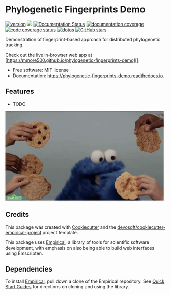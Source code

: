
# Phylogenetic Fingerprints Demo


[![version](https://img.shields.io/endpoint?url=https%3A%2F%2Fmmore500.github.io%2Fphylogenetic-fingerprints-demo%2Fversion-badge.json)](https://github.com/mmore500/phylogenetic-fingerprints-demo/releases)
[![](https://img.shields.io/travis/mmore500/phylogenetic-fingerprints-demo.svg)](https://travis-ci.com/mmore500/phylogenetic-fingerprints-demo)
[![Documentation Status](https://readthedocs.org/projects/phylogenetic-fingerprints-demo/badge/?version=latest)](https://phylogenetic-fingerprints-demo.readthedocs.io/en/latest/?badge=latest)
[![documentation coverage](https://img.shields.io/endpoint?url=https%3A%2F%2Fmmore500.github.io%2Fphylogenetic-fingerprints-demo%2Fdocumentation-coverage-badge.json)](https://phylogenetic-fingerprints-demo.readthedocs.io/en/latest/)
[![code coverage status](https://codecov.io/gh/mmore500/phylogenetic-fingerprints-demo/branch/master/graph/badge.svg)](https://codecov.io/gh/mmore500/phylogenetic-fingerprints-demo)
[![dotos](https://img.shields.io/endpoint?url=https%3A%2F%2Fmmore500.com%2Fphylogenetic-fingerprints-demo%2Fdoto-badge.json)](https://github.com/mmore500/phylogenetic-fingerprints-demo/search?q=todo+OR+fixme&type=)
[![GitHub stars](https://img.shields.io/github/stars/mmore500/phylogenetic-fingerprints-demo.svg?style=flat-square&logo=github&label=Stars&logoColor=white)](https://github.com/mmore500/phylogenetic-fingerprints-demo)

Demonstration of fingerprint-based approach for distributed phylogenetic tracking.

Check out the live in-browser web app at [https://mmore500.github.io/phylogenetic-fingerprints-demo][].


-   Free software: MIT license
-   Documentation: <https://phylogenetic-fingerprints-demo.readthedocs.io>. 

## Features

-   TODO

![cookie monster example](docs/assets/cookie.gif)

## Credits

This package was created with [Cookiecutter][] and the [devosoft/cookiecutter-empirical-project][] project template.

This package uses [Empirical](https://github.com/devosoft/Empirical#readme), a library of tools for scientific software development, with emphasis on also being able to build web interfaces using Emscripten.

## Dependencies

To install [Empirical](https://github.com/devosoft/Empirical), pull down a clone of the Empirical repository.  See [Quick Start Guides](https://empirical.readthedocs.io/en/latest/QuickStartGuides) for directions on cloning and using the library.


  [https://mmore500.github.io/phylogenetic-fingerprints-demo]:
    https://mmore500.github.io/phylogenetic-fingerprints-demo
  [Cookiecutter]: https://github.com/audreyr/cookiecutter
  [devosoft/cookiecutter-empirical-project]: https://github.com/devosoft/cookiecutter-empirical-project
